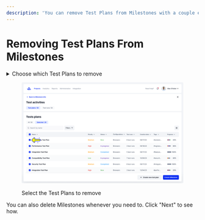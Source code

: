 ```yaml
---
description: 'You can remove Test Plans from Milestones with a couple easy steps:'
---
```


# Removing Test Plans From Milestones

<details>

<summary>Choose which Test Plans to remove</summary>

On the Test Plans page of the Milestone you are working on, tick the check box next to the Test Plans you wish to remove from the "Selected" tab, and they will be automatically removed.

</details>

<figure><img src="../../../.gitbook/assets/334_Milestones 33_Create milestone - Test plans (1).png" alt=""><figcaption><p>Select the Test Plans to remove</p></figcaption></figure>

You can also delete Milestones whenever you need to. Click "Next" to see how.
